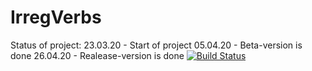 # IrregVerbs
Status of project:
23.03.20 - Start of project
05.04.20 - Beta-version is done
26.04.20 - Realease-version is done
[![Build Status](https://travis-ci.com/dnkzsmp/IrregVerbs.svg?branch=master)](https://travis-ci.com/dnkzsmp/IrregVerbs)
